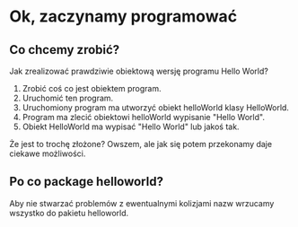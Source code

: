 # Ok, zaczynamy programować

## Co chcemy zrobić?

Jak zrealizować prawdziwie obiektową
wersję programu Hello World?

1. Zrobić coś co jest obiektem program.
1. Uruchomić ten program.
1. Uruchomiony program ma utworzyć obiekt helloWorld klasy HelloWorld.
1. Program ma zlecić obiektowi helloWorld wypisanie "Hello World". 
1. Obiekt HelloWorld ma wypisać "Hello World" lub jakoś tak.

Że jest to trochę złożone? Owszem, ale jak się potem przekonamy
daje ciekawe możliwości.

## Po co package helloworld?

Aby nie stwarzać problemów z ewentualnymi kolizjami
nazw wrzucamy wszystko do pakietu helloworld.
